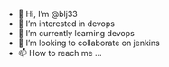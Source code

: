 - 👋 Hi, I’m @blj33
- 👀 I’m interested in devops
- 🌱 I’m currently learning devops
- 💞️ I’m looking to collaborate on jenkins
- 📫 How to reach me ...

<!---
blj33/blj33 is a ✨ special ✨ repository because its `README.md` (this file) appears on your GitHub profile.
You can click the Preview link to take a look at your changes.
--->
